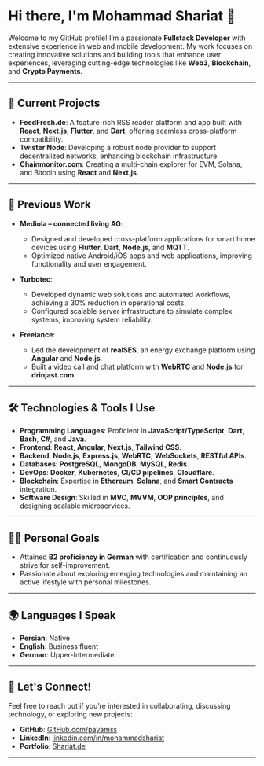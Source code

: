 # Hi there, I'm Mohammad Shariat 👋  
Welcome to my GitHub profile! I’m a passionate **Fullstack Developer** with extensive experience in web and mobile development. My work focuses on creating innovative solutions and building tools that enhance user experiences, leveraging cutting-edge technologies like **Web3**, **Blockchain**, and **Crypto Payments**.

---

## 🚀 Current Projects  
- **FeedFresh.de**: A feature-rich RSS reader platform and app built with **React**, **Next.js**, **Flutter**, and **Dart**, offering seamless cross-platform compatibility.  
- **Twister Node**: Developing a robust node provider to support decentralized networks, enhancing blockchain infrastructure.  
- **Chainmonitor.com**: Creating a multi-chain explorer for EVM, Solana, and Bitcoin using **React** and **Next.js**.  

---

## 💼 Previous Work  
- **Mediola – connected living AG**:  
  - Designed and developed cross-platform applications for smart home devices using **Flutter**, **Dart**, **Node.js**, and **MQTT**.  
  - Optimized native Android/iOS apps and web applications, improving functionality and user engagement.  

- **Turbotec**:  
  - Developed dynamic web solutions and automated workflows, achieving a 30% reduction in operational costs.  
  - Configured scalable server infrastructure to simulate complex systems, improving system reliability.  

- **Freelance**:  
  - Led the development of **realSES**, an energy exchange platform using **Angular** and **Node.js**.  
  - Built a video call and chat platform with **WebRTC** and **Node.js** for **drinjast.com**.  

---

## 🛠️ Technologies & Tools I Use  
- **Programming Languages**: Proficient in **JavaScript/TypeScript**, **Dart**, **Bash**, **C#**, and **Java**.  
- **Frontend**: **React**, **Angular**, **Next.js**, **Tailwind CSS**.  
- **Backend**: **Node.js**, **Express.js**, **WebRTC**, **WebSockets**, **RESTful APIs**.  
- **Databases**: **PostgreSQL**, **MongoDB**, **MySQL**, **Redis**.  
- **DevOps**: **Docker**, **Kubernetes**, **CI/CD pipelines**, **Cloudflare**.  
- **Blockchain**: Expertise in **Ethereum**, **Solana**, and **Smart Contracts** integration.  
- **Software Design**: Skilled in **MVC**, **MVVM**, **OOP principles**, and designing scalable microservices.  

---

## 🏋️‍♂️ Personal Goals  
- Attained **B2 proficiency in German** with certification and continuously strive for self-improvement.  
- Passionate about exploring emerging technologies and maintaining an active lifestyle with personal milestones.  

---

## 🌍 Languages I Speak  
- **Persian**: Native  
- **English**: Business fluent  
- **German**: Upper-Intermediate  

---

## 💬 Let's Connect!  
Feel free to reach out if you’re interested in collaborating, discussing technology, or exploring new projects:  

- **GitHub**: [GitHub.com/payamss](https://github.com/payamss)  
- **LinkedIn**: [linkedin.com/in/mohammadshariat](https://linkedin.com/in/mohammadshariat)  
- **Portfolio**: [Shariat.de](https://shariat.de)  

---
